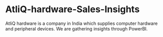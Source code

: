 # AtliQ-hardware-Sales-Insights
AtliQ hardware is a company in India which supplies computer hardware and peripheral devices. We are gathering insights through PowerBI.
